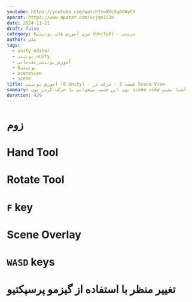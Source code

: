 ```yaml
---
youtube: https://youtube.com/watch?v=WVL5gDdAyCY
aparat: https://www.aparat.com/v/jqn152n
date: 2024-11-21
draft: false
category: سری آموزش های یونیتی6 (Unity6) - مبتدی
author: علی
tags:
  - unity_editor
  - یونیتی_unity
  - آموزش_یونیتی_مقدماتی
  - یونیتی6
  - sceneview
  - scene
title: آموزش یونیتی (6 Unity) - قسمت 3 - حرکت در Scene View
summary: توی این قسمت میخوایم با حرکت کردن توی scene view آشنا بشیم
duration: 429
---
```

# زوم
# Hand Tool
# Rotate Tool
# `F` key
# Scene Overlay
# `WASD` keys

# تغییر منظر با استفاده از گیزمو پرسپکتیو